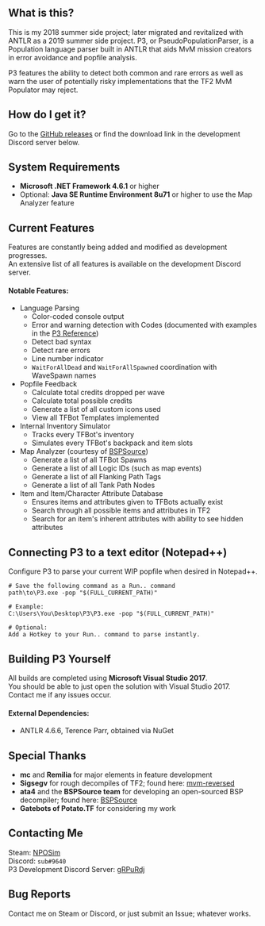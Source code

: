 
## What is this?
This is my 2018 summer side project; later migrated and revitalized with ANTLR as a 2019 summer side project.
P3, or PseudoPopulationParser, is a Population language parser built in ANTLR that aids MvM mission creators in error avoidance and popfile analysis.

P3 features the ability to detect both common and rare errors as well as warn the user of potentially risky implementations that the TF2 MvM Populator may reject.

## How do I get it?
Go to the [GitHub releases] or find the download link in the development Discord server below.

## System Requirements
* **Microsoft .NET Framework 4.6.1** or higher
* Optional: **Java SE Runtime Environment 8u71** or higher to use the Map Analyzer feature

## Current Features
Features are constantly being added and modified as development progresses.  
An extensive list of all features is available on the development Discord server.
#### Notable Features:
* Language Parsing
	* Color-coded console output
	* Error and warning detection with Codes (documented with examples in the [P3 Reference])
	* Detect bad syntax
	* Detect rare errors
	* Line number indicator
	* ``WaitForAllDead`` and ``WaitForAllSpawned`` coordination with WaveSpawn names
* Popfile Feedback
	* Calculate total credits dropped per wave
	* Calculate total possible credits
	* Generate a list of all custom icons used
	* View all TFBot Templates implemented
* Internal Inventory Simulator
	* Tracks every TFBot's inventory
	* Simulates every TFBot's backpack and item slots
* Map Analyzer (courtesy of [BSPSource])
	* Generate a list of all TFBot Spawns
	* Generate a list of all Logic IDs (such as map events)
	* Generate a list of all Flanking Path Tags
	* Generate a list of all Tank Path Nodes
* Item and Item/Character Attribute Database
	* Ensures items and attributes given to TFBots actually exist
	* Search through all possible items and attributes in TF2
	* Search for an item's inherent attributes with ability to see hidden attributes

[P3 Reference]:https://github.com/NPsim/P3/blob/master/PseudoPopParser/P3_Reference.pdf

## Connecting P3 to a text editor (Notepad++)
Configure P3 to parse your current WIP popfile when desired in Notepad++.

    # Save the following command as a Run.. command
    path\to\P3.exe -pop "$(FULL_CURRENT_PATH)"
	
    # Example:
    C:\Users\You\Desktop\P3\P3.exe -pop "$(FULL_CURRENT_PATH)"
	
    # Optional:
    Add a Hotkey to your Run.. command to parse instantly.

## Building P3 Yourself
All builds are completed using **Microsoft Visual Studio 2017**.  
You should be able to just open the solution with Visual Studio 2017.  
Contact me if any issues occur.
#### External Dependencies:
* ANTLR 4.6.6, Terence Parr, obtained via NuGet

## Special Thanks
 * **mc** and **Remilia** for major elements in feature development
 * **Sigsegv** for rough decompiles of TF2; found here: [mvm-reversed]
 * **ata4** and the **BSPSource team** for developing an open-sourced BSP decompiler; found here: [BSPSource]
 * **Gatebots of Potato.TF** for considering my work

[mvm-reversed]: https://github.com/sigsegv-mvm/mvm-reversed
[BSPSource]: https://github.com/ata4/bspsrc

## Contacting Me
Steam: [NPOSim]  
Discord: `sub#9640`  
P3 Development Discord Server: [gRPuRdj]

[NPOSim]: <https://steamcommunity.com/id/NPOsim/>
[gRPuRdj]: <https://discord.gg/gRPuRdj>
[GitHub releases]:https://github.com/NPsim/P3/releases

## Bug Reports
Contact me on Steam or Discord, or just submit an Issue; whatever works.